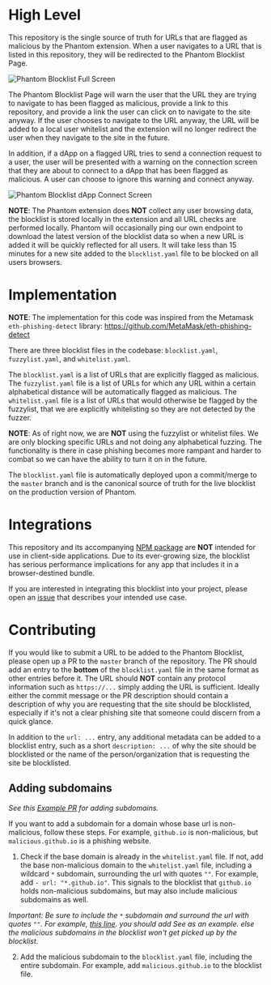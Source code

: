 # High Level
This repository is the single source of truth for URLs that are flagged as malicious by the Phantom extension. When a user navigates to a URL that is listed in this repository, they will be redirected to the Phantom Blocklist Page.

![Phantom Blocklist Full Screen](./images/blocklist-full-screen.png)

The Phantom Blocklist Page will warn the user that the URL they are trying to navigate to has been flagged as malicious, provide a link to this repository, and provide a link the user can click on to navigate to the site anyway. If the user chooses to navigate to the URL anyway, the URL will be added to a local user whitelist and the extension will no longer redirect the user when they navigate to the site in the future.

In addition, if a dApp on a flagged URL tries to send a connection request to a user, the user will be presented with a warning on the connection screen that they are about to connect to a dApp that has been flagged as malicious. A user can choose to ignore this warning and connect anyway.

![Phantom Blocklist dApp Connect Screen](./images/blocklist-dapp-connect.png)

**NOTE**: The Phantom extension does **NOT** collect any user browsing data, the blocklist is stored locally in the extension and all URL checks are performed locally. Phantom will occasionally ping our own endpoint to download the latest version of the blocklist data so when a new URL is added it will be quickly reflected for all users. It will take less than 15 minutes for a new site added to the `blocklist.yaml` file to be blocked on all users browsers.

# Implementation
**NOTE**: The implementation for this code was inspired from the Metamask `eth-phishing-detect` library: https://github.com/MetaMask/eth-phishing-detect

There are three blocklist files in the codebase: `blocklist.yaml`, `fuzzylist.yaml`, and `whitelist.yaml`.

The `blocklist.yaml` is a list of URLs that are explicitly flagged as malicious. The `fuzzylist.yaml` file is a list of URLs for which any URL within a certain alphabetical distance will be automatically flagged as malicious. The `whitelist.yaml` file is a list of URLs that would otherwise be flagged by the fuzzylist, that we are explicitly whitelisting so they are not detected by the fuzzer.

**NOTE**: As of right now, we are **NOT** using the fuzzylist or whitelist files. We are only blocking specific URLs and not doing any alphabetical fuzzing. The functionality is there in case phishing becomes more rampant and harder to combat so we can have the ability to turn it on in the future.

The `blocklist.yaml` file is automatically deployed upon a commit/merge to the `master` branch and is the canonical source of truth for the live blocklist on the production version of Phantom.

# Integrations
This repository and its accompanying [NPM package](https://www.npmjs.com/package/@phantom-labs/blocklist) are **NOT** intended for use in client-side applications. Due to its ever-growing size, the blocklist has serious performance implications for any app that includes it in a browser-destined bundle.

If you are interested in integrating this blocklist into your project, please open an [issue](https://github.com/phantom-labs/blocklist/issues) that describes your intended use case.

# Contributing
If you would like to submit a URL to be added to the Phantom Blocklist, please open up a PR to the `master` branch of the repository. The PR should add an entry to the **bottom** of the `blocklist.yaml` file in the same format as other entries before it. The URL should **NOT** contain any protocol information such as `https://...` simply adding the URL is sufficient. Ideally either the commit message or the PR description should contain a description of why you are requesting that the site should be blocklisted, especially if it's not a clear phishing site that someone could discern from a quick glance.

In addition to the `url: ...` entry, any additional metadata can be added to a blocklist entry, such as a short `description: ...` of why the site should be blocklisted or the name of the person/organization that is requesting the site be blocklisted.

## Adding subdomains
_See this [Example PR](https://github.com/phantom-labs/blocklist/pull/333/files) for adding subdomains._

If you want to add a subdomain for a domain whose base url is non-malicious, follow these steps. For example, `github.io` is non-malicious, but `malicious.github.io` is a phishing website.

1) Check if the base domain is already in the `whitelist.yaml` file. If not, add the base non-malicious domain to the `whitelist.yaml` file, including a wildcard `*` subdomain, surrounding the url with quotes `""`. For example, add `- url: "*.github.io"`. This signals to the blocklist that `github.io` holds non-malicious subdomains, but may also include malicious subdomains as well.

_Important: Be sure to include the `*` subdomain and surround the url with quotes `""`. For example, [this line](https://github.com/phantom-labs/blocklist/blob/4fae828533cb93d43120b19871df889a02790680/whitelist.yaml#L5). you should add See as an example. else the malicious subdomains in the blocklist won't get picked up by the blocklist_.

2) Add the malicious subdomain to the `blocklist.yaml` file, including the entire subdomain. For example, add `malicious.github.io` to the blocklist file.
